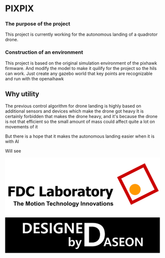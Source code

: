 # PIXPIX
### The purpose of the project ###
This project is currently working for the autonomous landing of a quadrotor drone.

### Construction of an environment ###
This project is based on the original simulation environment of the pixhawk firmware.
And modify the model to make it quilify for the project so the hils can work.
Just create any gazebo world that key points are recognizable and run with the openaihawk

## Why utility ##
The previous control algorithm for drone landing is highly based on additional sensors and devices which make the drone got heavy
It is certainly forbidden that makes the drone heavy, and it's because the drone is not that efficient so the small amount of mass could affect quite a lot on movements of it

But there is a hope that it makes the autonomous landing easier when it is with AI

Will see

![](PICS/replica_FDC.png)
![](PICS/DbD.png)
